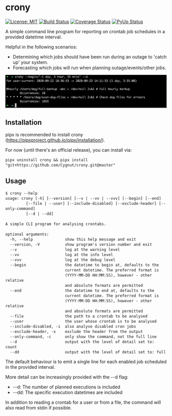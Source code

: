 # crony
[![License: MIT](https://img.shields.io/badge/License-MIT-yellow.svg)](https://opensource.org/licenses/MIT)
[![Build Status](https://travis-ci.com/Cygnut/crony.svg?branch=master)](https://travis-ci.com/github/Cygnut/crony)
[![Coverage Status](https://coveralls.io/repos/github/Cygnut/crony/badge.svg?branch=master&service=github&kill_cache=1)](https://coveralls.io/github/Cygnut/crony)
[![PyUp Status](https://pyup.io/repos/github/Cygnut/crony/shield.svg)](https://pyup.io/account/repos/github/Cygnut/crony)

A simple command line program for reporting on crontab job schedules in a provided datetime interval.

Helpful in the following scenarios:
- Determining which jobs should have been run during an outage to 'catch up' your system.
- Forecasting which jobs will run when planning outage/events/other jobs.

<p align="center">
  <img src="screenshots/main.png">
</p>

## Installation
pipx is recommended to install crony (https://pipxproject.github.io/pipx/installation/).

For now (until there's an official release), you can install via:
```
pipx uninstall crony && pipx install "git+https://github.com/Cygnut/crony.git@master"
```

## Usage

    $ crony --help
    usage: crony [-h] [--version] [--v | --vv | --vvv] [--begin] [--end]
             [--file | --user] [--include-disabled] [--exclude-header] [--only-command]
             [--d | --dd]

    A simple CLI program for analysing crontabs.

    optional arguments:
      -h, --help              show this help message and exit
      --version, -V           show program's version number and exit
      --v                     log at the warning level
      --vv                    log at the info level
      --vvv                   log at the debug level
      --begin                 the datetime to begin at, defaults to the
                              current datetime. The preferred format is
                              (YYYY-MM-DD HH:MM:SS), however - other relative
                              and absolute formats are permitted
      --end                   the datetime to end at, defaults to the
                              current datetime. The preferred format is
                              (YYYY-MM-DD HH:MM:SS), however - other relative
                              and absolute formats are permitted
      --file                  the path to a crontab to be analysed
      --user                  the user whose crontab is to be analysed
      --include-disabled, -i  also analyse disabled cron jobs
      --exclude-header, -x    exclude the header from the output
      --only-command, -c      only show the command, not the full line
      --d                     output with the level of detail set to: count
      --dd                    output with the level of detail set to: full

The default behaviour is to emit a single line for each enabled job scheduled in the provided interval.

More detail can be increasingly provided with the --d flag:
- --d: The number of planned executions is included
- --dd: The specific execution datetimes are included

In addition to reading a crontab for a user or from a file, the command will also read from stdin if possible.
